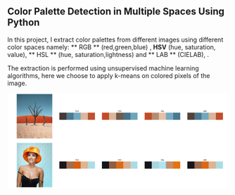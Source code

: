## Color Palette Detection in Multiple Spaces Using Python


In this project, I extract color palettes from different images using different color spaces namely: ** RGB ** (red,green,blue) , **HSV** (hue, saturation, value), ** HSL ** (hue, saturation,lightness) and ** LAB ** (CIELAB), . 

The extraction is performed using unsupervised machine learning algorithms, here we choose to apply k-means on colored pixels of the image.

![alt text](example.png)

